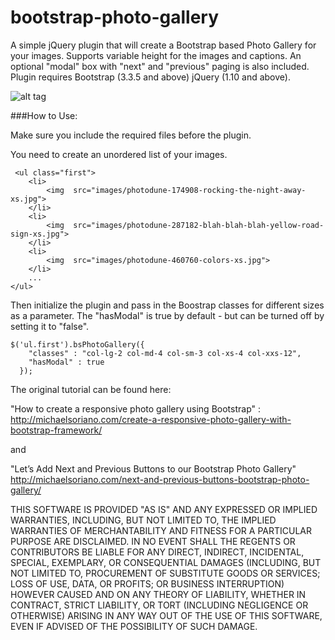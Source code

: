# bootstrap-photo-gallery

A simple jQuery plugin that will create a Bootstrap based Photo Gallery for your images. Supports variable height for the images and captions. An optional "modal" box with "next" and "previous" paging is also included. Plugin requires Bootstrap (3.3.5 and above) jQuery (1.10 and above). 

![alt tag](http://michaelsoriano.com/wp-content/uploads/2013/11/bootstrap-gallery-demo.gif)

###How to Use:

Make sure you include the required files before the plugin. 

You need to create an unordered list of your images. 

```
 <ul class="first">
    <li>
        <img  src="images/photodune-174908-rocking-the-night-away-xs.jpg">
    </li>
    <li>
        <img  src="images/photodune-287182-blah-blah-blah-yellow-road-sign-xs.jpg">
    </li>
    <li>
        <img  src="images/photodune-460760-colors-xs.jpg">
    </li>
    ...
</ul>

```

Then initialize the plugin and pass in the Boostrap classes for different sizes as a parameter. The "hasModal" is true by default - but can be turned off by setting it to "false". 

```
$('ul.first').bsPhotoGallery({
    "classes" : "col-lg-2 col-md-4 col-sm-3 col-xs-4 col-xxs-12",
    "hasModal" : true
  });
```

The original tutorial can be found here: 

"How to create a responsive photo gallery using Bootstrap" :
http://michaelsoriano.com/create-a-responsive-photo-gallery-with-bootstrap-framework/

and

"Let’s Add Next and Previous Buttons to our Bootstrap Photo Gallery"
http://michaelsoriano.com/next-and-previous-buttons-bootstrap-photo-gallery/

THIS SOFTWARE IS PROVIDED "AS IS" AND ANY EXPRESSED OR IMPLIED WARRANTIES, INCLUDING, BUT NOT LIMITED TO, THE IMPLIED WARRANTIES OF MERCHANTABILITY AND FITNESS FOR A PARTICULAR PURPOSE ARE DISCLAIMED. IN NO EVENT SHALL THE REGENTS OR CONTRIBUTORS BE LIABLE FOR ANY DIRECT, INDIRECT, INCIDENTAL, SPECIAL, EXEMPLARY, OR CONSEQUENTIAL DAMAGES (INCLUDING, BUT NOT LIMITED TO, PROCUREMENT OF SUBSTITUTE GOODS OR SERVICES; LOSS OF USE, DATA, OR PROFITS; OR BUSINESS INTERRUPTION)
HOWEVER CAUSED AND ON ANY THEORY OF LIABILITY, WHETHER IN CONTRACT, STRICT LIABILITY, OR TORT (INCLUDING NEGLIGENCE OR OTHERWISE) ARISING IN ANY WAY OUT OF THE USE OF THIS SOFTWARE, EVEN IF ADVISED OF THE POSSIBILITY OF SUCH DAMAGE.
